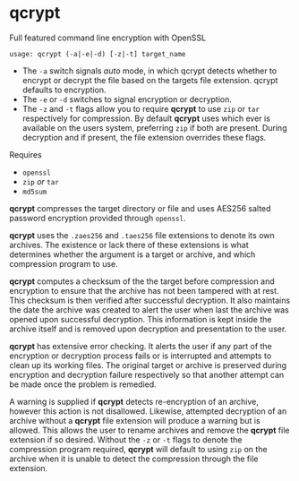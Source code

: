 # qcrypt
Full featured command line encryption with OpenSSL

`usage: qcrypt (-a|-e|-d) [-z|-t] target_name`
- The `-a` switch signals *auto* mode, in which qcrypt detects whether to encrypt or decrypt the file based on the targets file extension. qcrypt defaults to encryption.
- The `-e` or `-d` switches to signal encryption or decryption.
- The `-z` and `-t` flags allow you to require **qcrypt** to use `zip` or `tar` respectively for compression. By default **qcrypt** uses which ever is available on the users system, preferring `zip` if both are present. During decryption and if present, the file extension overrides these flags.

Requires
- `openssl`
- `zip` *or* `tar`
- `md5sum`

**qcrypt** compresses the target directory or file and uses AES256 salted password encryption provided through `openssl`.

**qcrypt** uses the `.zaes256` and `.taes256` file extensions to denote its own archives. The existence or lack there of these extensions is what determines whether the argument is a target or archive, and which compression program to use.

**qcrypt** computes a checksum of the the target before compression and encryption to ensure that the archive has not been tampered with at rest. This checksum is then verified after successful decryption. It also maintains the date the archive was created to alert the user when last the archive was opened upon successful decryption. This information is kept inside the archive itself and is removed upon decryption and presentation to the user. 

**qcrypt** has extensive error checking. It alerts the user if any part of the encryption or decryption process fails or is interrupted and attempts to clean up its working files. The original target or archive is preserved during encryption and decryption failure respectively so that another attempt can be made once the problem is remedied.

A warning is supplied if **qcrypt** detects re-encryption of an archive, however this action is not disallowed. Likewise, attempted decryption of an archive without a **qcrypt** file extension will produce a warning but is allowed. This allows the user to rename archives and remove the **qcrypt** file extension if so desired. Without the `-z` or `-t` flags to denote the compression program required, **qcrypt** will default to using `zip` on the archive when it is unable to detect the compression through the file extension.
